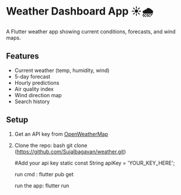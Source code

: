 # Weather Dashboard App ☀️🌧️

A Flutter weather app showing current conditions, forecasts, and wind maps.

## Features
- Current weather (temp, humidity, wind)
- 5-day forecast
- Hourly predictions
- Air quality index
- Wind direction map
- Search history

## Setup
1. Get an API key from [OpenWeatherMap](https://openweathermap.org/)
2. Clone the repo:
   bash
   git clone (https://github.com/Sujalbagavan/weather.git)


   #Add your api key
   static const String apiKey = 'YOUR_KEY_HERE';

   run cmd : flutter pub get

   run the app: flutter run
